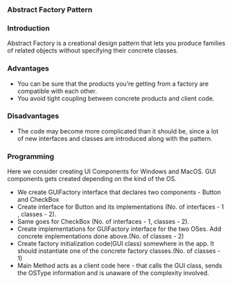 ### Abstract Factory Pattern

### Introduction

Abstract Factory is a creational design pattern that lets you produce families of related objects without specifying their concrete classes.
### Advantages

- You can be sure that the products you’re getting from a factory are compatible with each other.
- You avoid tight coupling between concrete products and client code.

### Disadvantages

- The code may become more complicated than it should be, since a lot of new interfaces and classes are introduced along with the pattern.

### Programming

Here we consider creating UI Components for Windows and MacOS. GUI components gets created depending on the kind of the OS.

- We create GUIFactory interface that declares two components - Button and CheckBox
- Create interface for Button and its implementations (No. of interfaces - 1 , classes - 2).
- Same goes for CheckBox (No. of interfaces - 1, classes - 2).
- Create implementations for GUIFactory interface for the two OSes. Add concrete implementations done above.(No. of classes - 2)
- Create factory initialization code(GUI class) somewhere in the app. It should instantiate one of the concrete factory classes.(No. of classes - 1)
- Main Method acts as a client code here - that calls the GUI class, sends the OSType information and is unaware of the complexity involved.  
